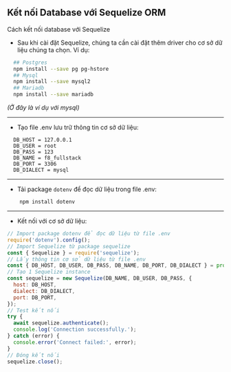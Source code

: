 <!-- Kết nối Database với Sequelize ORM -->

## Kết nối Database với Sequelize ORM

Cách kết nối database với Sequelize

- Sau khi cài đặt Sequelize, chúng ta cần cài đặt thêm driver cho cơ sở dữ liệu chúng ta chọn. Ví dụ:

```bash
  ## Postgres
  npm install --save pg pg-hstore
  ## Mysql
  npm install --save mysql2
  ## Mariadb
  npm install --save mariadb
```

_(Ở đây là ví dụ với mysql)_

---

- Tạo file .env lưu trữ thông tin cơ sở dữ liệu:

```shell
  DB_HOST = 127.0.0.1
  DB_USER = root
  DB_PASS = 123
  DB_NAME = f8_fullstack
  DB_PORT = 3306
  DB_DIALECT = mysql
```

---

- Tải package `dotenv` để đọc dữ liệu trong file .env:

```shell
    npm install dotenv
```

---

- Kết nối với cơ sở dữ liệu:

```javascript
// Import package dotenv để đọc dữ liệu từ file .env
require('dotenv').config();
// Import Sequelize từ package sequelize
const { Sequelize } = require('sequelize');
// Lấy thông tin cơ sở dữ liệu từ file .env
const { DB_HOST, DB_USER, DB_PASS, DB_NAME, DB_PORT, DB_DIALECT } = process.env;
// Tạo 1 Sequelize instance
const sequelize = new Sequelize(DB_NAME, DB_USER, DB_PASS, {
  host: DB_HOST,
  dialect: DB_DIALECT,
  port: DB_PORT,
});
// Test kết nối
try {
  await sequelize.authenticate();
  console.log('Connection successfully.');
} catch (error) {
  console.error('Connect failed:', error);
}
// Đóng kết nối
sequelize.close();
```
